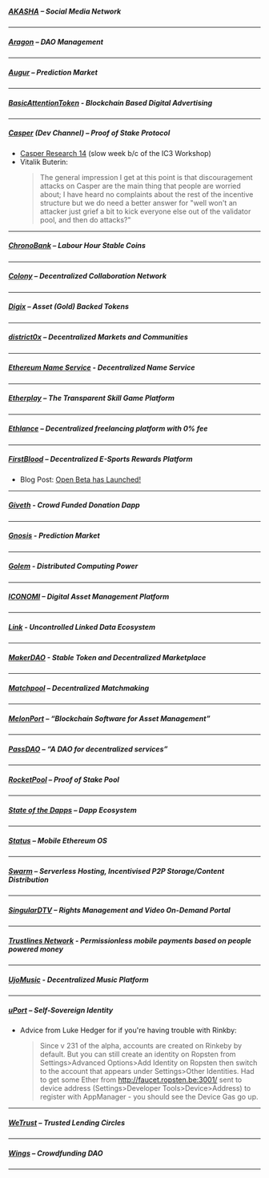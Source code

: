 
##### [AKASHA](https://akasha.world/) – Social Media Network


---
##### [Aragon](https://aragon.one/) – DAO Management


---
##### [Augur](https://augur.net/) – Prediction Market


---
##### [BasicAttentionToken](https://basicattentiontoken.org/) - Blockchain Based Digital Advertising


---  
##### [Casper](https://blog.ethereum.org/2015/08/01/introducing-casper-friendly-ghost/) (Dev Channel) – Proof of Stake Protocol
- [Casper Research 14](https://www.youtube.com/watch?v=SStjwzVnXl0) (slow week b/c of the IC3 Workshop)
- Vitalik Buterin: 
  >The general impression I get at this point is that discouragement attacks on Casper are the main thing that people are worried about; I have heard no complaints about the rest of the incentive structure but we do need a better answer for "well won't an attacker just grief a bit to kick everyone else out of the validator pool, and then do attacks?"
---
##### [ChronoBank](http://chronobank.io/) – Labour Hour Stable Coins


---
##### [Colony](https://colony.io/) – Decentralized Collaboration Network

---
##### [Digix](https://digix.io/) – Asset (Gold) Backed Tokens

---
##### [district0x](https://district0x.io/) – Decentralized Markets and Communities

---
##### [Ethereum Name Service](https://ens.codetract.io) - Decentralized Name Service


---
##### [Etherplay](https://etherplay.io) – The Transparent Skill Game Platform


---
##### [Ethlance](https://ethlance.com/) – Decentralized freelancing platform with 0% fee


---
##### [FirstBlood](https://firstblood.io/) – Decentralized E-Sports Rewards Platform
- Blog Post: [Open Beta has Launched!](https://blog.firstblood.io/open-beta-has-launched-bdc5438349fa)
---
##### [Giveth](https://www.giveth.io/) - Crowd Funded Donation Dapp


---
##### [Gnosis](https://gnosis.pm/) - Prediction Market 


---  
##### [Golem](https://golem.network/) - Distributed Computing Power


---
##### [ICONOMI](https://iconomi.net/) – Digital Asset Management Platform

---
##### [Link](http://docs.link-blockchain.org/en/latest/) - Uncontrolled Linked Data Ecosystem

---
##### [MakerDAO](https://makerdao.com/) - Stable Token and Decentralized Marketplace


---
##### [Matchpool](https://matchpool.co/) – Decentralized Matchmaking


---
##### [MelonPort](https://melonport.com/) – “Blockchain Software for Asset Management”


---
##### [PassDAO](https://forum.passdao.org/) – “A DAO for decentralized services”

  
  ---
##### [RocketPool](https://www.rocketpool.net/) – Proof of Stake Pool


---
##### [State of the Dapps](https://dapps.ethercasts.com/) – Dapp Ecosystem


---
##### [Status](https://status.im/) – Mobile Ethereum OS

---
##### [Swarm](http://swarm-gateways.net/bzz:/theswarm.eth/) – Serverless Hosting, Incentivised P2P Storage/Content Distribution


---
##### [SingularDTV](https://singulardtv.com/) – Rights Management and Video On-Demand Portal


---
##### [Trustlines Network](https://trustlines.network) - Permissionless mobile payments based on people powered money


---
##### [UjoMusic](https://ujomusic.com/) - Decentralized Music Platform


---  
##### [uPort](https://www.uport.me/) – Self-Sovereign Identity 
- Advice from Luke Hedger for if you're having trouble with Rinkby:
  >Since v 231 of the alpha, accounts are created on Rinkeby by default. But you can still create an identity on Ropsten from Settings>Advanced Options>Add Identity on Ropsten then switch to the account that appears under Settings>Other Identities.
Had to get some Ether from http://faucet.ropsten.be:3001/ sent to device address (Settings>Developer Tools>Device>Address) to register with AppManager - you should see the Device Gas go up.
---
##### [WeTrust](https://www.wetrust.io/) – Trusted Lending Circles


---
##### [Wings](https://wings.ai/) – Crowdfunding DAO


---

